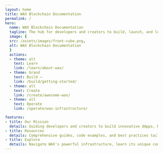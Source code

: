```yaml
---
layout: home
title: WAX Blockchain Documentation
permalink: /
hero:
  name: WAX Blockchain Documentation
  tagline: The hub for developers and creators to build, launch, and learn everything about WAX, NFTs, and the ecosystem.
  image: {
  src: /assets/images/front-cube.png,
  alt: WAX Blockchain Documentation
  }
  actions:
  - theme: alt
    text: Learn
    link: /learn/about-wax/
  - theme: brand
    text: Build →
    link: /build/getting-started/
  - theme: alt
    text: Create
    link: /create/awesome-wax/
  - theme: alt
    text: Operate
    link: /operate/wax-infrastructure/

features:
- title: Our Mission
  details: Guiding developers and creators to build innovative dApps, NFT collections, GameFi projects, and DeFi solutions on the carbon-neutral WAX Blockchain.
- title: Resources
  details: Comprehensive guides, code examples, and best practices tailored for both technical developers and creative professionals entering the WAX ecosystem.
- title: Explore
  details: Navigate WAX's powerful infrastructure, learn its unique consensus model, tokenomics, and creator-friendly tools designed to bring your Web3 vision to life.
---
```

